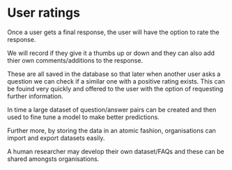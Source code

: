 # User ratings

Once a user gets a final response, the user will have the option to rate the response. 

We will record if they give it a thumbs up or down and they can also add thier own comments/additions to the response.

These are all saved in the database so that later when another user asks a question we can check if a similar one with a positive rating exists. This can be fouind very quickly and offered to the user with the option of requesting further information.

In time a large dataset of question/answer pairs can be created and then used to fine tune a model to make better predictions.

Further more, by storing the data in an atomic fashion, organisations can import and export datasets easily.

A human researcher may develop their own dataset/FAQs and these can be shared amongsts organisations.
